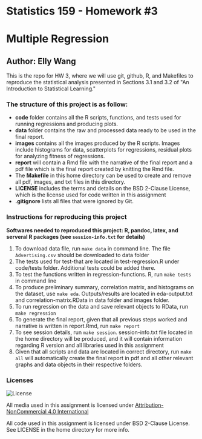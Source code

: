 # Statistics 159 - Homework #3
# Multiple Regression

##  Author: Elly Wang

This is the repo for HW 3, where we will use git, github, R, and Makefiles to reproduce the statistical analysis presented in Sections 3.1 and 3.2 of "An Introduction to Statistical Learning."

### The structure of this project is as follow:

* **code** folder contains all the R scripts, functions, and tests used for running regressions and producing plots.  
* **data** folder contains the raw and processed data ready to be used in the final report.  
* **images** contains all the images produced by the R scripts. Images include histograms for data, scatterplots for regressions, residual plots for analyzing fitness of regressions.   
* **report** will contain a Rmd file with the narrative of the final report and a pdf file which is the final report created by knitting the Rmd file.  
* The **Makefile** in this home directory can be used to create and remove all pdf, images, and txt files in this directory.   
* **LICENSE** includes the terms and details on the BSD 2-Clause License, which is the license used for code written in this assignment  
* **.gitignore** lists all files that were ignored by Git.


### Instructions for reproducing this project 
**Softwares needed to reproduced this project: R, pandoc, latex, and serveral R packages (see `session-info.txt` for details)**  

1. To download data file, run `make data` in command line. The file `Advertising.csv` should be downloaded to data folder  
2. The tests used for test-that are located in test-regression.R under code/tests folder. Additional tests could be added there.  
3. To test the functions written in regression-functions. R, run `make tests` in command line  
4. To produce preliminary summary, correlation matrix, and histograms on the dataset, use `make eda`. Outputs/results are located in eda-output.txt and correlation-matrix.RData in data folder and images folder.  
5. To run regression on the data and save relevant objects to RData, run `make regression`  
6. To generate the final report, given that all previous steps worked and narrative is written in report.Rmd, run `make report`
7. To see session details, run `make session`. session-info.txt file located in the home directory will be produced, and it will contain information regarding R version and all libraries used in this assignment
8. Given that all scripts and data are located in correct directory, run `make all` will automatically create the final report in pdf and all other relevant graphs and data objects in their respective folders. 


### Licenses

![License](https://i.creativecommons.org/l/by-nc/4.0/88x31.png)

All media used in this assignment is licensed under [Attribution-NonCommercial 4.0 International](http://creativecommons.org/licenses/by-nc/4.0/)  

All code used in this assignment is licensed under BSD 2-Clause License. See LICENSE in the home directory for more info. 


